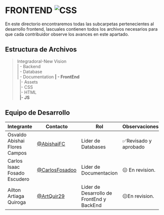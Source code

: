# FRONTEND  ![CSS](https://img.shields.io/badge/CSS-239120?&style=for-the-badge&logo=css3&logoColor=white)


 En este directorio encontraremos todas las subcarpetas pertenecientes al desarrollo frontend, lascuales contienen todos los archivos necesarios para que cada contribuidor observe los avances en este apartado. 

## Estructura de Archivos
>IntegradoraI-New Vision<br>
>| - Backend<br>
>| - Database<br>
>| - Documentation
>**| - FrontEnd** <br>
>&nbsp;&nbsp;|- Assets<br>
>&nbsp;&nbsp;|- CSS<br>
>&nbsp;&nbsp;|- HTML<br>
>&nbsp;&nbsp;**|- JS**<br>

## Equipo de Desarrollo

|Integrante|Contacto|Rol|Observaciones|
|------------|--------|---|---|
|Osvaldo Abishai Flores Campos|[@AbishaiFC](https://github.com/AbishaiFC)|Lider de Databases|✅Revisado y aprobado|
|Carlos Isaac Fosado Escudero|[@CarlosFosadoo](https://github.com/CarlosFosadoo)|Lider de Documentacion|😐 En revision.|
|Ailton Artiaga Quiroga|[@ArtQuir29](https://github.com/ArtQuir29)|Lider de Desarrollo de FrontEnd y BackEnd |😐En revision.|